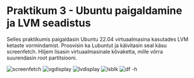 # Praktikum 3 - Ubuntu paigaldamine ja LVM seadistus

Selles praktikumis paigaldasin Ubuntu 22.04 virtuaalmasina kasutades LVM ketaste vormindamist. Proovisin ka Lubuntut ja käivitasin seal käsu screenfetch. Hiljem lisasin virtuaalmasinale kõvaketta, mille võrra suurendasin root partitsiooni.

<img alt="screenfetch" src="https://github.com/user-attachments/assets/148dc164-85b2-4f7b-a926-e761d79da264"> 
<img alt="vgdisplay" src="https://github.com/user-attachments/assets/cf373a44-8d2b-4613-bad1-c792decfd4f2"> 
<img alt="lvdisplay" src="https://github.com/user-attachments/assets/4c02e433-0204-4166-9221-d4a0aa93e111"> 
<img alt="lsblk" src="https://github.com/user-attachments/assets/618f961f-10ce-4b36-9434-3ff2e5693395"> 
<img alt="df -h" src="https://github.com/user-attachments/assets/43c08363-7e8c-48b4-95ac-5807856393de"> 

